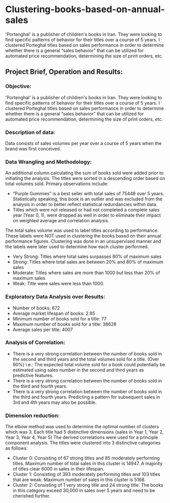 # Clustering-books-based-on-annual-sales
'Portenghal' is a publisher of children's books in Iran. They were looking to find specific patterns of behavior for their titles over a course of 5 years. I clustered Porteghal titles based on sales performance in order to determine whether there is a general “sales behavior” that can be utilized for automated price recommendation, determining the size of print orders, etc. 
## Project Brief, Operation and Results:

### Objective:
'Portenghal' is a publisher of children's books in Iran. They were looking to find specific patterns of behavior for their titles over a course of 5 years. I clustered Porteghal titles based on sales performance in order to determine whether there is a general “sales behavior” that can be utilized for automated price recommendation, determining the size of print orders, etc. 

### Description of data:
Data consists of sales volumes per year over a course of 5 years when the brand was first conceived.

### Data Wrangling and Methodology:
An additional column calculating the sum of books sold were added prior to initiating the analysis. The titles were sorted in a descending order based on total volumes sold. Primary observations include:

- “Purple Gummies” is a best seller with total sales of 75448 over 5 years. Statistically speaking, this book is an outlier and was excluded from the analysis in order to better reflect statistical redundancies within data.
- Titles which were not released or had not completed a complete sales year (Year 0, 1), were dropped as well in order to eliminate their impact on weighted average and correlation analysis.

The total sales volume was used to label titles according to performance. These labels were NOT used in clustering the books based on their annual performance figures. Clustering was done in an unsupervised manner and the labels were later used to determine how each cluster performed.

- Very Strong: Titles where total sales surpasses 80% of maximum sales
- Strong: Titles where total sales are between 20% and 80% of maximum sales
- Moderate: Titles where sales are more than 1000 but less than 20% of maximum sales
- Weak: Title were sales were less than 1000.

### Exploratory Data Analysis over Results:
- Number of books: 672
- Average market lifespan of books: 2.85
- Minimum number of books sold for a title: 77
- Maximum number of books sold for a title: 38628
- Average sales per title: 4007

### Analysis of Correlation:
- There is a very strong correlation between the number of books sold in the second and third years and the total volumes sold for a title. (Over 90%) i.e.: The expected total volume sold for a book could potentially be estimated using sales number in the second and third years as predictive features.
- There is a very strong correlation between the number of books sold in the third and fourth years.
- There is a very strong correlation between the number of books sold in the third and fourth years. Predicting a pattern for subsequent sales in 3rd and 4th years may also be possible.

### Dimension reduction:
The elbow method was used to determine the optimal number of clusters which was 3. Each title had 5 distinctive dimensions (sales in Year 1, Year 2, Year 3, Year 4, Year 5) The derived correlations were used for a principle component analysis. The titles were clustered into 3 distinctive categories as follows:

- Cluster 0: Consisting of 67 strong titles and 85 moderately performing titles. Maximum number of total sales in this cluster is 14947. A majority of titles clear 6000 in sales in their lifespan.
- Cluster 1: Consisting of 393 moderately performing titles and 103 titles that are weak.  Maximum number of sales in this cluster is 5168.
- Cluster 2:  Consisting of 1 very strong title and 24 strong title. The books in this category exceed 30,000 in sales over 5 years and need to be cherished further.
